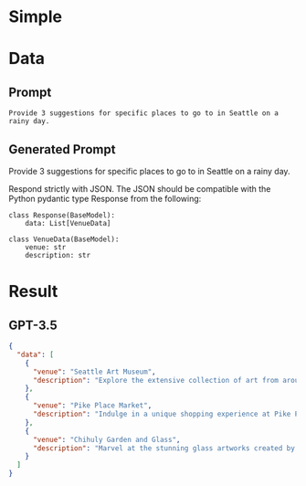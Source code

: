 # Simple

# Data
## Prompt
`Provide 3 suggestions for specific places to go to in Seattle on a rainy day.`

## Generated Prompt
Provide 3 suggestions for specific places to go to in Seattle on a rainy day.

Respond strictly with JSON. The JSON should be compatible with the Python pydantic type Response from the following:
```
class Response(BaseModel):
    data: List[VenueData]

class VenueData(BaseModel):
    venue: str
    description: str

```

# Result
## GPT-3.5
```json
{
  "data": [
    {
      "venue": "Seattle Art Museum",
      "description": "Explore the extensive collection of art from around the world at the Seattle Art Museum. From contemporary art to ancient artifacts, there is something for everyone to enjoy."
    },
    {
      "venue": "Pike Place Market",
      "description": "Indulge in a unique shopping experience at Pike Place Market. Browse through local produce, crafts, and specialty shops, and enjoy a variety of delicious food options."
    },
    {
      "venue": "Chihuly Garden and Glass",
      "description": "Marvel at the stunning glass artworks created by Dale Chihuly at the Chihuly Garden and Glass exhibit. The vibrant colors and intricate designs are sure to captivate your senses."
    }
  ]
}
```
